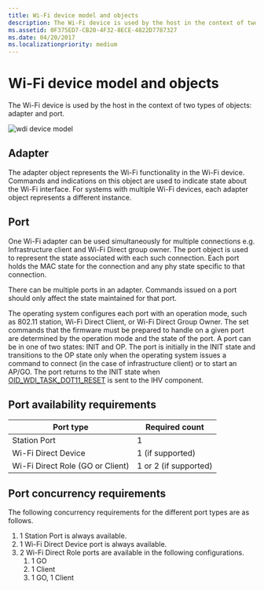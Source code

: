 ```yaml
---
title: Wi-Fi device model and objects
description: The Wi-Fi device is used by the host in the context of two types of objects adapter and port.
ms.assetid: 0F375ED7-CB20-4F32-8ECE-4822D7787327
ms.date: 04/20/2017
ms.localizationpriority: medium
---
```


# Wi-Fi device model and objects


The Wi-Fi device is used by the host in the context of two types of objects: adapter and port.

![wdi device model](images/wdi-object-model.png)

## Adapter


The adapter object represents the Wi-Fi functionality in the Wi-Fi device. Commands and indications on this object are used to indicate state about the Wi-Fi interface. For systems with multiple Wi-Fi devices, each adapter object represents a different instance.

## Port


One Wi-Fi adapter can be used simultaneously for multiple connections e.g. Infrastructure client and Wi-Fi Direct group owner. The port object is used to represent the state associated with each such connection. Each port holds the MAC state for the connection and any phy state specific to that connection.

There can be multiple ports in an adapter. Commands issued on a port should only affect the state maintained for that port.

The operating system configures each port with an operation mode, such as 802.11 station, Wi-Fi Direct Client, or Wi-Fi Direct Group Owner. The set commands that the firmware must be prepared to handle on a given port are determined by the operation mode and the state of the port. A port can be in one of two states: INIT and OP. The port is initially in the INIT state and transitions to the OP state only when the operating system issues a command to connect (in the case of infrastructure client) or to start an AP/GO. The port returns to the INIT state when [OID\_WDI\_TASK\_DOT11\_RESET](https://docs.microsoft.com/windows-hardware/drivers/network/oid-wdi-task-dot11-reset) is sent to the IHV component.

## Port availability requirements


| Port type                        | Required count        |
|----------------------------------|-----------------------|
| Station Port                     | 1                     |
| Wi-Fi Direct Device              | 1 (if supported)      |
| Wi-Fi Direct Role (GO or Client) | 1 or 2 (if supported) |

 

## Port concurrency requirements


The following concurrency requirements for the different port types are as follows.

1.  1 Station Port is always available.
2.  1 Wi-Fi Direct Device port is always available.
3.  2 Wi-Fi Direct Role ports are available in the following configurations.
    1.  1 GO
    2.  1 Client
    3.  1 GO, 1 Client

 

 






